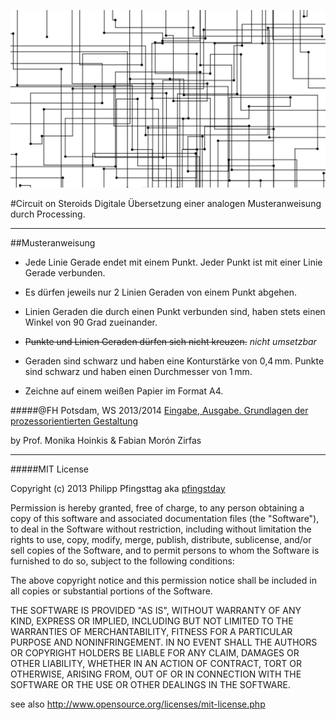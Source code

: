 ![image](screenshot.png)

#Circuit on Steroids
Digitale Übersetzung einer analogen Musteranweisung durch Processing.

---

##Musteranweisung
 
* Jede Linie Gerade endet mit einem Punkt. Jeder Punkt ist mit einer Linie Gerade verbunden.

* Es dürfen jeweils nur 2 Linien Geraden von einem Punkt abgehen. 

* Linien Geraden die durch einen Punkt verbunden sind, 
haben stets einen Winkel von 90 Grad zueinander.

* ~~Punkte und Linien Geraden dürfen sich nicht kreuzen.~~ *nicht umsetzbar*

* Geraden sind schwarz und haben eine Konturstärke von 0,4 mm.
Punkte sind schwarz und haben einen Durchmesser von 1 mm.

* Zeichne auf einem weißen Papier im Format A4.  

#####@FH Potsdam, WS 2013/2014 
[Eingabe, Ausgabe. Grundlagen der prozessorientierten Gestaltung](https://incom.org/workspace/4693)

by Prof. Monika Hoinkis & Fabian Morón Zirfas

---

#####MIT License

Copyright (c) 2013 Philipp Pfingsttag aka [pfingstday](https://github.com/pfingstday)

Permission is hereby granted, free of charge, to any person obtaining a copy of
this software and associated documentation files (the "Software"), to deal in
the Software without restriction, including without limitation the rights to
use, copy, modify, merge, publish, distribute, sublicense, and/or sell copies of
the Software, and to permit persons to whom the Software is furnished to do so,
subject to the following conditions:

The above copyright notice and this permission notice shall be included in all
copies or substantial portions of the Software.

THE SOFTWARE IS PROVIDED "AS IS", WITHOUT WARRANTY OF ANY KIND, EXPRESS OR
IMPLIED, INCLUDING BUT NOT LIMITED TO THE WARRANTIES OF MERCHANTABILITY, FITNESS
FOR A PARTICULAR PURPOSE AND NONINFRINGEMENT. IN NO EVENT SHALL THE AUTHORS OR
COPYRIGHT HOLDERS BE LIABLE FOR ANY CLAIM, DAMAGES OR OTHER LIABILITY, WHETHER
IN AN ACTION OF CONTRACT, TORT OR OTHERWISE, ARISING FROM, OUT OF OR IN
CONNECTION WITH THE SOFTWARE OR THE USE OR OTHER DEALINGS IN THE SOFTWARE.

see also <http://www.opensource.org/licenses/mit-license.php>